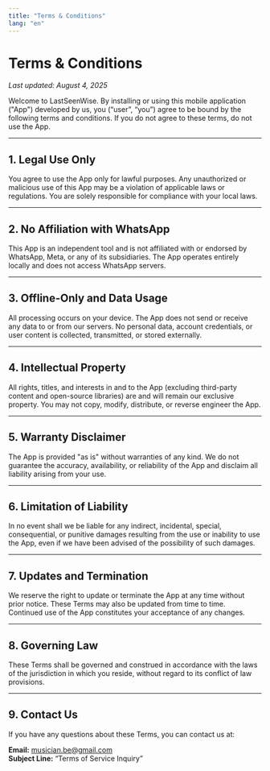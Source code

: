 ```yaml
---
title: "Terms & Conditions"
lang: "en"
---
```


# Terms & Conditions

_Last updated: August 4, 2025_

Welcome to LastSeenWise. By installing or using this mobile application ("App") developed by us, you (“user”, “you”) agree to be bound by the following terms and conditions. If you do not agree to these terms, do not use the App.

---

## 1. Legal Use Only

You agree to use the App only for lawful purposes. Any unauthorized or malicious use of this App may be a violation of applicable laws or regulations. You are solely responsible for compliance with your local laws.

---

## 2. No Affiliation with WhatsApp

This App is an independent tool and is not affiliated with or endorsed by WhatsApp, Meta, or any of its subsidiaries. The App operates entirely locally and does not access WhatsApp servers.

---

## 3. Offline-Only and Data Usage

All processing occurs on your device. The App does not send or receive any data to or from our servers. No personal data, account credentials, or user content is collected, transmitted, or stored externally.

---

## 4. Intellectual Property

All rights, titles, and interests in and to the App (excluding third-party content and open-source libraries) are and will remain our exclusive property. You may not copy, modify, distribute, or reverse engineer the App.

---

## 5. Warranty Disclaimer

The App is provided "as is" without warranties of any kind. We do not guarantee the accuracy, availability, or reliability of the App and disclaim all liability arising from your use.

---

## 6. Limitation of Liability

In no event shall we be liable for any indirect, incidental, special, consequential, or punitive damages resulting from the use or inability to use the App, even if we have been advised of the possibility of such damages.

---

## 7. Updates and Termination

We reserve the right to update or terminate the App at any time without prior notice. These Terms may also be updated from time to time. Continued use of the App constitutes your acceptance of any changes.

---

## 8. Governing Law

These Terms shall be governed and construed in accordance with the laws of the jurisdiction in which you reside, without regard to its conflict of law provisions.

---

## 9. Contact Us

If you have any questions about these Terms, you can contact us at:

**Email:** musician.be@gmail.com  
**Subject Line:** “Terms of Service Inquiry”

